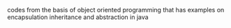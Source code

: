codes from the basis of object oriented programming that has examples on encapsulation inheritance and abstraction in java
